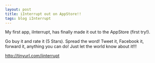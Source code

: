 ```yaml
---
layout: post
title: iInterrupt out on AppStore!!
tags: blog iInterrupt
---
```

My first app, iInterrupt, has finally made it out to the AppStore (first try!).

<!-- excerpt -->

Go buy it and rate it (5 Stars). Spread the word! Tweet it, Facebook it, forward it, anything you can do! Just let the world know about it!!!

http://tinyurl.com/iinterrupt
